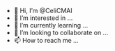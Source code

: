 - 👋 Hi, I’m @CeliCMAI
- 👀 I’m interested in ...
- 🌱 I’m currently learning ...
- 💞️ I’m looking to collaborate on ...
- 📫 How to reach me ...

<!---
CeliCMAI/CeliCMAI is a ✨ special ✨ repository because its `README.md` (this file) appears on your GitHub profile.
You can click the Preview link to take a look at your changes.
--->
